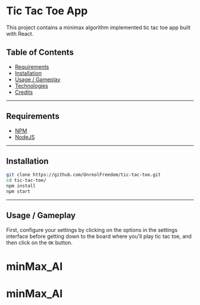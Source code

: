 # Tic Tac Toe App
This project contains a minimax algorithm implemented tic tac toe app built with React.

## Table of Contents
- [Requirements](#requirements)
- [Installation](#installation)
- [Usage / Gameplay](#usage--gameplay)
- [Technologies](#technologies)
- [Credits](#credits)

----
<a name="Requirements"></a>
## Requirements
* [NPM](https://www.npmjs.com/)
* [NodeJS](https://nodejs.org/en/)
___

<a name="Installation"></a>
## Installation
```bash
git clone https://github.com/UnreolFreedom/tic-tac-toe.git
cd tic-tac-toe/
npm install
npm start
```
---
<a name="Usage"></a>
## Usage / Gameplay
First, configure your settings by clicking on the options in the settings interface before getting down to the board where you'll play tic tac toe, and then click on the `OK` button.


# minMax_AI
# minMax_AI
